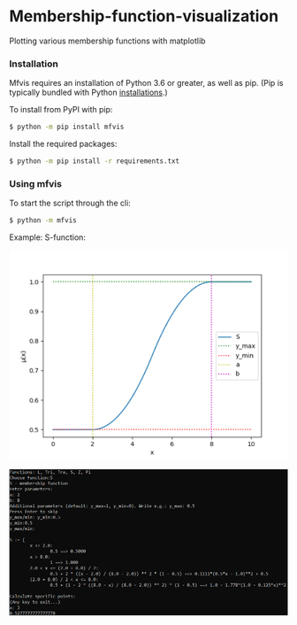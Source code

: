 # Membership-function-visualization
Plotting various membership functions with matplotlib

### Installation  
Mfvis requires an installation of Python 3.6 or greater, as well as pip. (Pip is typically bundled with Python [installations](https://python.org/downloads).)

To install from PyPI with pip:

```bash
$ python -m pip install mfvis
```
Install the required packages: 
```bash
$ python -m pip install -r requirements.txt
```
### Using mfvis
To start the script through the cli:
```bash
$ python -m mfvis
```


Example: S-function: <br>  

![example-S-function](https://github.com/MaxWolf-01/Membership-function-visualization/blob/master/example.png)  

![example-S-function-Cli](https://github.com/MaxWolf-01/Membership-function-visualization/blob/master/example1.png)
